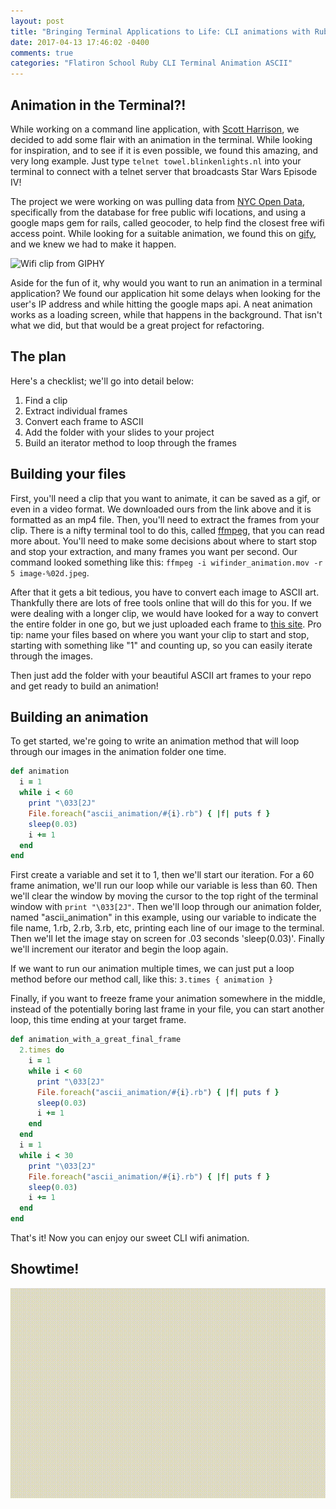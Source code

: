 ```yaml
---
layout: post
title: "Bringing Terminal Applications to Life: CLI animations with Ruby"
date: 2017-04-13 17:46:02 -0400
comments: true
categories: "Flatiron School Ruby CLI Terminal Animation ASCII"
---
```


## Animation in the Terminal?!

While working on a command line application, with [Scott Harrison](https://github.com/szrharrison), we decided to add some flair with an animation in the terminal. While looking for inspiration, and to see if it is even possible, we found this amazing, and very long example. Just type `telnet towel.blinkenlights.nl` into your terminal to connect with a telnet server that broadcasts Star Wars Episode IV!

The project we were working on was pulling data from  [NYC Open Data](https://data.cityofnewyork.us/Social-Services/NYC-Wi-Fi-Hotspot-Locations/a9we-mtpn), specifically from the database for free public wifi locations, and using a google maps gem for rails, called geocoder, to help find the closest free wifi access point. While looking for a suitable animation, we found this on [gify](https://giphy.com/gifs/jordan-hill-wifi-qzczxN15LFGY8/), and we knew we had to make it happen.

![Wifi clip from GIPHY](../images/giphy.gif)

Aside for the fun of it, why would you want to run an animation in a terminal application? We found our application hit some delays when looking for the user's IP address and while hitting the google maps api. A neat animation works as a loading screen, while that happens in the background. That isn't what we did, but that would be a great project for refactoring.

## The plan

Here's a checklist; we'll go into detail below:

1. Find a clip
2. Extract individual frames
3. Convert each frame to ASCII
4. Add the folder with your slides to your project
5. Build an iterator method to loop through the frames

## Building your files

First, you'll need a clip that you want to animate, it can be saved as a gif, or even in a video format. We downloaded ours from the link above and it is formatted as an mp4 file. Then, you'll need to extract the frames from your clip. There is a nifty terminal tool to do this, called [ffmpeg](https://ffmpeg.org/about.html), that you can read more about. You'll need to make some decisions about where to start stop and stop your extraction, and many frames you want per second. Our command looked something like this: `ffmpeg -i wifinder_animation.mov -r 5 image-%02d.jpeg`.

After that it gets a bit tedious, you have to convert each image to ASCII art. Thankfully there are lots of free tools online that will do this for you. If we were dealing with a longer clip, we would have looked for a way to convert the entire folder in one go, but we just uploaded each frame to [this site](http://www.text-image.com/convert/ascii.html). Pro tip: name your files based on where you want your clip to start and stop, starting with something like "1" and counting up, so you can easily iterate through the images.

Then just add the folder with your beautiful ASCII art frames to your repo and get ready to build an animation!

## Building an animation

To get started, we're going to write an animation method that will loop through our images in the animation folder one time.

```Ruby
def animation
  i = 1
  while i < 60
    print "\033[2J"
    File.foreach("ascii_animation/#{i}.rb") { |f| puts f }
    sleep(0.03)
    i += 1
  end
end
```

First create a variable and set it to 1, then we'll start our iteration. For a 60 frame animation, we'll run our loop while our variable is less than 60. Then we'll clear the window by moving the cursor to the top right of the terminal window with `print "\033[2J"`. Then we'll loop through our animation folder, named "ascii_animation" in this example, using our variable to indicate the file name, 1.rb, 2.rb, 3.rb, etc, printing each line of our image to the terminal. Then we'll let the image stay on screen for .03 seconds 'sleep(0.03)'. Finally we'll increment our iterator and begin the loop again.

If we want to run our animation multiple times, we can just put a loop method before our method call, like this: `3.times { animation }`

Finally, if you want to freeze frame your animation somewhere in the middle, instead of the potentially boring last frame in your file, you can start another loop, this time ending at your target frame.

```Ruby
def animation_with_a_great_final_frame
  2.times do
    i = 1
    while i < 60
      print "\033[2J"
      File.foreach("ascii_animation/#{i}.rb") { |f| puts f }
      sleep(0.03)
      i += 1
    end
  end
  i = 1
  while i < 30
    print "\033[2J"
    File.foreach("ascii_animation/#{i}.rb") { |f| puts f }
    sleep(0.03)
    i += 1
  end
end
```

That's it! Now you can enjoy our sweet CLI wifi animation.

## Showtime!

![WiFinder gif](../images/wifinder_animation.gif)
